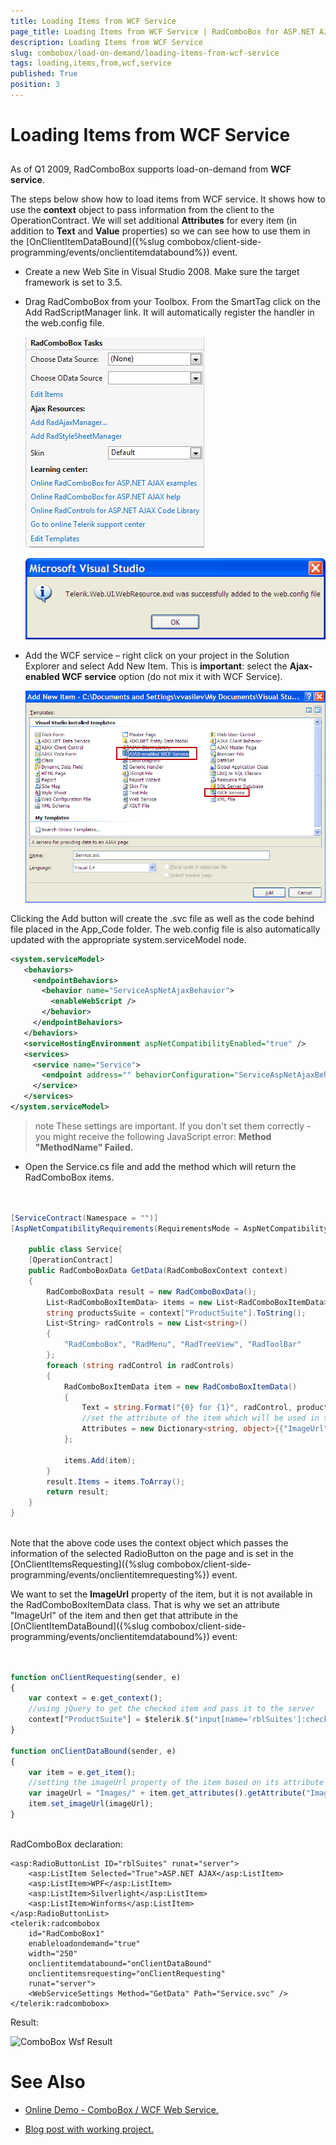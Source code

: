 ```yaml
---
title: Loading Items from WCF Service
page_title: Loading Items from WCF Service | RadComboBox for ASP.NET AJAX Documentation
description: Loading Items from WCF Service
slug: combobox/load-on-demand/loading-items-from-wcf-service
tags: loading,items,from,wcf,service
published: True
position: 3
---
```


# Loading Items from WCF Service



## 

As of Q1 2009, RadComboBox supports load-on-demand from **WCF service**.

The steps below show how to load items from WCF service. It shows how to use the **context** object to pass information from the client to the OperationContract. We will set additional **Attributes** for every item (in addition to **Text** and **Value** properties) so we can see how to use them in the [OnClientItemDataBound]({%slug combobox/client-side-programming/events/onclientitemdatabound%}) event.



* Create a new Web Site in Visual Studio 2008. Make sure the target framework is set to 3.5.

* Drag RadComboBox from your Toolbox. From the SmartTag click on the Add RadScriptManager link. It will automatically register the handler in the web.config file.

	![combobox smarttag](images/combobox_smarttag.png)

	![Handler Added](images/combobox_handler_added.png)



* Add the WCF service – right click on your project in the Solution Explorer and select Add New Item. This is **important**: select the **Ajax-enabled WCF service** option (do not mix it with WCF Service).

	![Add Wcf Service](images/combobox_adding_wcf_service.png)



Clicking the Add button will create the .svc file as well as the code behind file placed in the App_Code folder. The web.config file is also automatically updated with the appropriate system.serviceModel node.

````XML
<system.serviceModel>
   <behaviors>
	 <endpointBehaviors>
	   <behavior name="ServiceAspNetAjaxBehavior">
		 <enableWebScript />
	   </behavior>
	 </endpointBehaviors>
   </behaviors>
   <serviceHostingEnvironment aspNetCompatibilityEnabled="true" />
   <services>
	 <service name="Service">
	   <endpoint address="" behaviorConfiguration="ServiceAspNetAjaxBehavior" binding="webHttpBinding" contract="Service" />
	 </service>
   </services>
</system.serviceModel> 
````





>note These settings are important. If you don't set them correctly - you might receive the following JavaScript error:
> **Method "MethodName" Failed.** 
>




* Open the Service.cs file and add the method which will return the RadComboBox items.

````C#
	     
	
[ServiceContract(Namespace = "")]
[AspNetCompatibilityRequirements(RequirementsMode = AspNetCompatibilityRequirementsMode.Allowed)]
	
	public class Service{    
	[OperationContract]    
	public RadComboBoxData GetData(RadComboBoxContext context)    
	{        
		RadComboBoxData result = new RadComboBoxData();        
		List<RadComboBoxItemData> items = new List<RadComboBoxItemData>();        
		string productsSuite = context["ProductSuite"].ToString();        
		List<String> radControls = new List<string>()                                    
		{                                       
			"RadComboBox", "RadMenu", "RadTreeView", "RadToolBar" 
		};
		foreach (string radControl in radControls)        
		{            
			RadComboBoxItemData item = new RadComboBoxItemData()                        
			{                            
				Text = string.Format("{0} for {1}", radControl, productsSuite), Value = radControl,                           
				//set the attribute of the item which will be used in the ClientDataBound event                            
				Attributes = new Dictionary<string, object>{{"ImageUrl", radControl + ".gif"}}                        
			};            
			
			items.Add(item);        
		}
		result.Items = items.ToArray();
		return result;    
	}
} 
				
````



Note that the above code uses the context object which passes the information of the selected RadioButton on the page and is set in the [OnClientItemsRequesting]({%slug combobox/client-side-programming/events/onclientitemrequesting%}) event.

We want to set the **ImageUrl** property of the item, but it is not available in the RadComboBoxItemData class. That is why we set an attribute "ImageUrl" of the item and then get that attribute in the [OnClientItemDataBound]({%slug combobox/client-side-programming/events/onclientitemdatabound%}) event:

````JavaScript
	     
	
function onClientRequesting(sender, e) 
{        
	var context = e.get_context();        
	//using jQuery to get the checked item and pass it to the server        
	context["ProductSuite"] = $telerik.$("input[name='rblSuites']:checked").val();    
}

function onClientDataBound(sender, e) 
{        
	var item = e.get_item();
	//setting the imageUrl property of the item based on its attribute
	var imageUrl = "Images/" + item.get_attributes().getAttribute("ImageUrl");
	item.set_imageUrl(imageUrl);    
}  
				
````



RadComboBox declaration:

````ASPNET
<asp:RadioButtonList ID="rblSuites" runat="server">
	<asp:ListItem Selected="True">ASP.NET AJAX</asp:ListItem>
	<asp:ListItem>WPF</asp:ListItem>
	<asp:ListItem>Silverlight</asp:ListItem>
	<asp:ListItem>Winforms</asp:ListItem>
</asp:RadioButtonList>
<telerik:radcombobox 
	id="RadComboBox1" 
	enableloadondemand="true" 
	width="250" 
	onclientitemdatabound="onClientDataBound"
	onclientitemsrequesting="onClientRequesting" 
	runat="server">
	<WebServiceSettings Method="GetData" Path="Service.svc" />          
</telerik:radcombobox>
````



Result:



![ComboBox Wsf Result](images/combobox_wcf_result.PNG)

# See Also

 * [Online Demo - ComboBox / WCF Web Service.](http://demos.telerik.com/aspnet-ajax/combobox/examples/loadondemand/wcf/defaultcs.aspx)

 * [Blog post with working project.](http://blogs.telerik.com/veselinvasilev/posts/09-04-08/how-to-use-wcf-services-with-asp-net-ajax-databound-controls.aspx)
